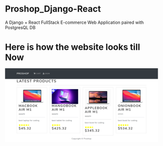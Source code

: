 # Proshop_Django-React
A Django + React FullStack E-commerce Web Application paired with PostgresQL DB

# Here is how the website looks till Now
<img src='https://github.com/sauravsharmaz/Proshop_Django-React/blob/main/snapshot/snap_5_Aug_21.png'/>

